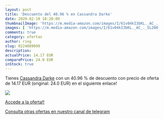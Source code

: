 ```yaml
---
layout: post
title: 'Descuento del 40.96 % en Cassandra Darke'
date: 2020-02-10 18:20:09
thumbnailImage: 'https://m.media-amazon.com/images/I/61v04kI3bKL._AC_._SL200_.jpg'
images: [ 'https://m.media-amazon.com/images/I/61v04kI3bKL._AC_._SL200_.jpg' ]
comments: true
category: ofertas
author: ring
slug: 0224089099
description:
actualPrice: 14.17 EUR
comparePrice: 24.0 EUR
inStock: true
---
```


Tienes [Cassandra Darke](https://www.amazon.es/dp/0224089099/?tag=redken-21) con un 40.96 % de descuento con precio de oferta de 14.17 EUR (original: 24.0 EUR) en el siguiente enlace!

[![](https://m.media-amazon.com/images/I/61v04kI3bKL._AC_._SL200_.jpg)](https://www.amazon.es/dp/0224089099/?tag=redken-21)

[Accede a la oferta!!](https://www.amazon.es/dp/0224089099/?tag=redken-21)

[Consulta otras ofertas en nuestro canal de telegram](https://t.me/s/ofertas25)

